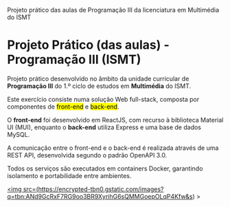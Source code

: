 
Projeto prático das aulas de Programação III da licenciatura em Multimédia do ISMT


# Projeto Prático (das aulas) - Programação III (ISMT)
Projeto prático desenvolvido no âmbito da unidade curricular de <strong>Programação III</strong> do 1.º ciclo de estudos em <strong>Multimédia</strong> do ISMT.

Este exercício consiste numa solução Web full-stack, composta por componentes de <mark>front-end</mark> e <mark>back-end</mark>.

O <strong>front-end</strong> foi desenvolvido em ReactJS, com recurso à biblioteca Material UI (MUI), enquanto o <strong>back-end</strong> utiliza Express e uma base de dados MySQL.

A comunicação entre o front-end e o back-end é realizada através de uma REST API, desenvolvida segundo o padrão OpenAPI 3.0.

Todos os serviços são executados em containers Docker, garantindo isolamento e portabilidade entre ambientes.<br/>

<a href="http://www.ismt.pt" target="_blank"><img src=(https://encrypted-tbn0.gstatic.com/images?q=tbn:ANd9GcRxF7RG9oo3BR9XyrihG6sQMMGoepOLqP4Kfw&s) ></a>

